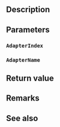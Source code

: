 ## Description

## Parameters

### `AdapterIndex`

### `AdapterName`

## Return value

## Remarks

## See also